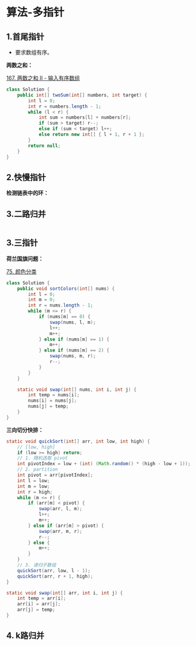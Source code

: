 # 算法-多指针


<!--more-->

## 1.首尾指针

- 要求数组有序。

**两数之和：**

[167. 两数之和 II - 输入有序数组](https://leetcode.cn/problems/two-sum-ii-input-array-is-sorted/)

```java
class Solution {
    public int[] twoSum(int[] numbers, int target) {
        int l = 0;
        int r = numbers.length - 1;
        while (l < r) {
            int sum = numbers[l] + numbers[r];
            if (sum > target) r--;
            else if (sum < target) l++;
            else return new int[] { l + 1, r + 1 };
        }
        return null;
    }
}
```

## 2.快慢指针

**检测链表中的环：**

[]()

## 3.二路归并

```java

```

## 3.三指针

**荷兰国旗问题：**

[75. 颜色分类](https://leetcode.cn/problems/sort-colors/)

```java
class Solution {
    public void sortColors(int[] nums) {
        int l = 0;
        int m = 0;
        int r = nums.length - 1;
        while (m <= r) {
            if (nums[m] == 0) {
                swap(nums, l, m);
                l++;
                m++;
            } else if (nums[m] == 1) {
                m++;
            } else if (nums[m] == 2) {
                swap(nums, m, r);
                r--;
            }
        }
    }

    static void swap(int[] nums, int i, int j) {
        int temp = nums[i];
        nums[i] = nums[j];
        nums[j] = temp;
    }
}
```

**三向切分快排：**

```java
static void quickSort(int[] arr, int low, int high) {
    // [low, high]
    if (low >= high) return;
    // 1. 随机选取 pivot
    int pivotIndex = low + (int) (Math.random() * (high - low + 1));
    // 2. partition
    int pivot = arr[pivotIndex];
    int l = low;
    int m = low;
    int r = high;
    while (m <= r) {
        if (arr[m] < pivot) {
            swap(arr, l, m);
            l++;
            m++;
        } else if (arr[m] > pivot) {
            swap(arr, m, r);
            r--;
        } else {
            m++;
        }
    }
    // 3. 递归子数组
    quickSort(arr, low, l - 1);
    quickSort(arr, r + 1, high);
}

static void swap(int[] arr, int i, int j) {
    int temp = arr[i];
    arr[i] = arr[j];
    arr[j] = temp;
}
```

## 4. k路归并


